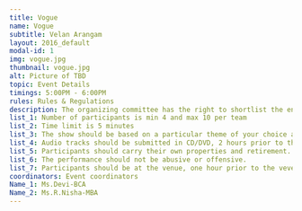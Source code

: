 ```yaml
---
title: Vogue
name: Vogue
subtitle: Velan Arangam
layout: 2016_default
modal-id: 1
img: vogue.jpg
thumbnail: vogue.jpg
alt: Picture of TBD
topic: Event Details
timings: 5:00PM - 6:00PM
rules: Rules & Regulations
description: The organizing committee has the right to shortlist the entries, if the entries are too many.
list_1: Number of participants is min 4 and max 10 per team
list_2: Time limit is 5 minutes
list_3: The show should be based on a particular theme of your choice and should be portrayed.
list_4: Audio tracks should be submitted in CD/DVD, 2 hours prior to the show.
list_5: Participants should carry their own properties and retirement.
list_6: The performance should not be abusive or offensive.
list_7: Participants should be at the venue, one hour prior to the vevent start time.
coordinators: Event coordinators
Name_1: Ms.Devi-BCA
Name_2: Ms.R.Nisha-MBA
---
```

